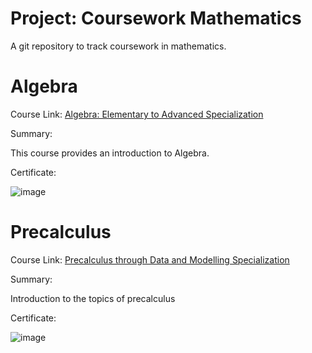# **Project: Coursework Mathematics**

A git repository to track coursework in mathematics.

# Algebra

Course Link: [Algebra: Elementary to Advanced Specialization](https://www.coursera.org/specializations/algebra-elementary-to-advanced)

Summary: 

This course provides an introduction to Algebra.

Certificate: 

![image](https://user-images.githubusercontent.com/96816530/176493193-dca2ba79-1c6c-41bf-b814-0bb2a7673732.png)


# Precalculus

Course Link: [Precalculus through Data and Modelling Specialization](https://www.coursera.org/specializations/precalculus-data-modelling)

Summary:

Introduction to the topics of precalculus

Certificate:

![image](https://user-images.githubusercontent.com/96816530/176964604-f755066b-4f0f-4606-96a8-98693e5d5275.png)
